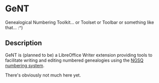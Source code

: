 # GeNT
Genealogical Numbering Toolkit... or Toolset or Toolbar or something like that... :^)

## Description
GeNT is (planned to be) a LibreOffice Writer extension providing tools to facilitate writing and editing numbered genealogies using the [NGSQ numbering system](https://en.wikipedia.org/wiki/Genealogical_numbering_systems#NGSQ_System).

There's obviously not much here yet.
